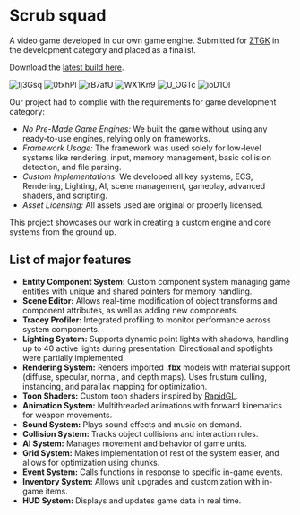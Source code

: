 # Scrub squad

A video game developed in our own game engine. Submitted for [ZTGK](https://gry.it.p.lodz.pl/main/index.php/en/) in the development category and placed as a finalist. 

Download the [latest build here](https://github.com/ReasonPsycho/ZTGK/releases/latest).

![Ij3Gsq](https://github.com/user-attachments/assets/5bab63e2-8ab7-4370-bcc0-65060ea5d4b7)
![0txhPl](https://github.com/user-attachments/assets/a4d3fe68-07a1-4ab9-82c3-3bd7181215bf)
![rB7afU](https://github.com/user-attachments/assets/4c983c18-9f7b-4e3e-b81f-4232665a3fe4)
![WX1Kn9](https://github.com/user-attachments/assets/39596982-bf56-463f-b4bc-277c33a3a6cf)
![U_OGTc](https://github.com/user-attachments/assets/0e635e3a-6ff8-497d-b1a8-dee1ea9ce4c0)
![ioD1OI](https://github.com/user-attachments/assets/4de6501c-a2d9-4004-bcb5-6fcadfdc8e75)

Our project had to complie with the requirements for game development category:

- *No Pre-Made Game Engines:* We built the game without using any ready-to-use engines, relying only on frameworks.
- *Framework Usage:* The framework was used solely for low-level systems like rendering, input, memory management, basic collision detection, and file parsing.
- *Custom Implementations:* We developed all key systems, ECS, Rendering, Lighting, AI, scene management, gameplay, advanced shaders, and scripting.
- *Asset Licensing:* All assets used are original or properly licensed. 

This project showcases our work in creating a custom engine and core systems from the ground up.

## List of major features

- **Entity Component System:** Custom component system managing game entities with unique and shared pointers for memory handling.
- **Scene Editor:** Allows real-time modification of object transforms and component attributes, as well as adding new components.
- **Tracey Profiler:** Integrated profiling to monitor performance across system components.
- **Lighting System:** Supports dynamic point lights with shadows, handling up to 40 active lights during presentation. Directional and spotlights were partially implemented.
- **Rendering System:** Renders imported **.fbx** models with material support (diffuse, specular, normal, and depth maps). Uses frustum culling, instancing, and parallax mapping for optimization.
- **Toon Shaders:** Custom toon shaders inspired by [RapidGL](https://github.com/tgalaj/RapidGL).
- **Animation System:** Multithreaded animations with forward kinematics for weapon movements.
- **Sound System:** Plays sound effects and music on demand.
- **Collision System:** Tracks object collisions and interaction rules.
- **AI System:** Manages movement and behavior of game units.
- **Grid System:** Makes implementation of rest of the system easier, and allows for optimization using chunks.
- **Event System:** Calls functions in response to specific in-game events.
- **Inventory System:** Allows unit upgrades and customization with in-game items.
- **HUD System:** Displays and updates game data in real time.  